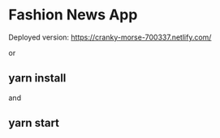 # Fashion News App
Deployed version: https://cranky-morse-700337.netlify.com/

or

## yarn install
 and
## yarn start
